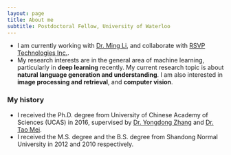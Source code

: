 ```yaml
---
layout: page
title: About me
subtitle: Postdoctoral Fellow, University of Waterloo
---
```


- I am currently working with [Dr. Ming Li](https://cs.uwaterloo.ca/~mli/), and collaborate with [RSVP Technologies Inc.](http://rsvp.ai/#/index).
- My research interests are in the general area of machine learning, particularly in **deep learning** recently. 
My current research topic is about **natural language generation and understanding**. 
I am also interested in **image processing and retrieval**, and **computer vision**.

### My history

- I received the Ph.D. degree from University of Chinese Academy of Sciences (UCAS) in 2016, supervised by [Dr. Yongdong Zhang](http://mcg.ict.ac.cn/people/DoNotDel-daifeng/zhyd.htm) and [Dr. Tao Mei](https://www.linkedin.com/in/taomei/).
- I received the M.S. degree and the B.S. degree from Shandong Normal University in 2012 and 2010 respectively.
